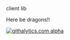 client lib

Here be dragons!!

[![githalytics.com alpha](https://cruel-carlota.pagodabox.com/e2f8d6045c2d3663c561fe923007f1df "githalytics.com")](http://githalytics.com/samiy-xx/dart-rtc.git)